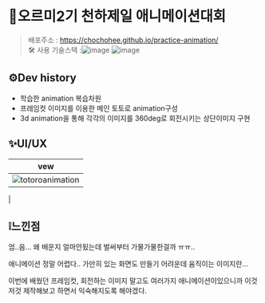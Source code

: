 # 🎉오르미2기 천하제일 애니메이션대회
> 배포주소 : https://chochohee.github.io/practice-animation/  
> 🛠 사용 기술스택 :![image](https://github.com/user-attachments/assets/3cd4ca35-51a2-419c-80d0-c945d63e0a17) ![image](https://github.com/user-attachments/assets/f9c8f3a5-28e0-4b49-bba0-0205966fc1bc)

## ⚙Dev history
- 학습한 animation 복습차원
- 프레임컷 이미지를 이용한 메인 토토로 animation구성
- 3d animation을 통해 각각의 이미지를 360deg로 회전시키는 상단이미지 구현

## ✨UI/UX
|vew|
|:----:|
|![totoroanimation](https://github.com/user-attachments/assets/30e39dfa-8599-4e74-b114-f7e33670a7c4)
|


## ❕느낀점
엄..음... 왜 배운지 얼마안됬는데 벌써부터 가물가물한걸까 ㅠㅠ..

애니메이션 정말 어렵다.. 가만히 있는 화면도 만들기 어려운데 움직이는 이미지란...

이번에 배웠던 프레임컷, 회전하는 이미지 말고도 여러가지 애니메이션이있으니까 이것저것 제작해보고 하면서 익숙해지도록 해야겠다.

